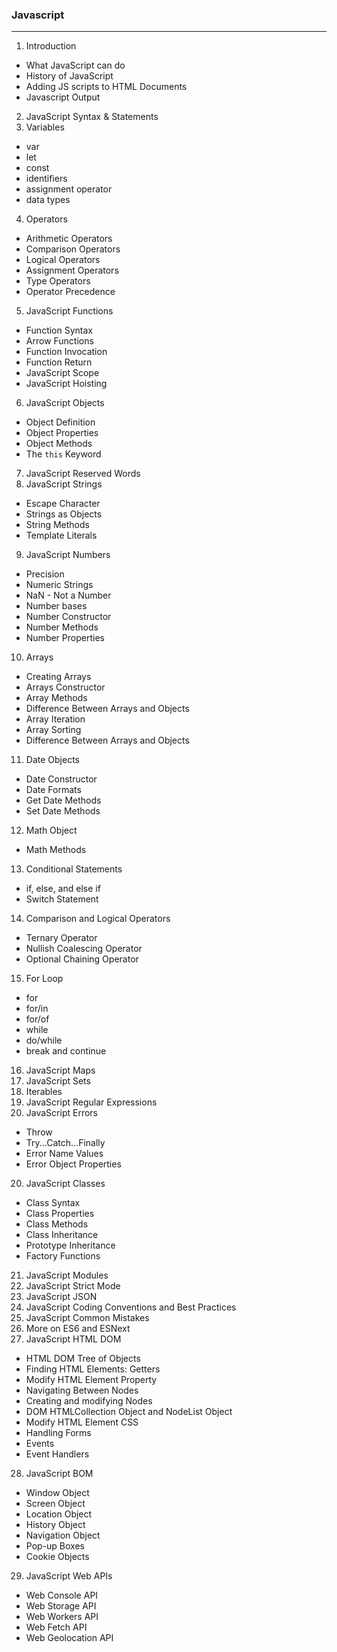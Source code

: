 ### Javascript

---

1. Introduction
  - What JavaScript can do
  - History of JavaScript
  - Adding JS scripts to HTML Documents
  - Javascript Output
2. JavaScript Syntax & Statements
3. Variables
  - var
  - let
  - const
  - identifiers
  - assignment operator
  - data types
4. Operators
  - Arithmetic Operators
  - Comparison Operators
  - Logical Operators
  - Assignment Operators
  - Type Operators
  - Operator Precedence
5. JavaScript Functions
  - Function Syntax
  - Arrow Functions
  - Function Invocation
  - Function Return
  - JavaScript Scope
  - JavaScript Hoisting
6. JavaScript Objects
  - Object Definition
  - Object Properties
  - Object Methods
  - The `this` Keyword
7. JavaScript Reserved Words
8. JavaScript Strings
  - Escape Character
  - Strings as Objects
  - String Methods
  - Template Literals
9. JavaScript Numbers
  - Precision
  - Numeric Strings
  - NaN - Not a Number
  - Number bases
  - Number Constructor
  - Number Methods
  - Number Properties
10. Arrays
  - Creating Arrays
  - Arrays Constructor
  - Array Methods
  - Difference Between Arrays and Objects
  - Array Iteration
  - Array Sorting
  - Difference Between Arrays and Objects
11. Date Objects
  - Date Constructor
  - Date Formats
  - Get Date Methods
  - Set Date Methods
12. Math Object
  - Math Methods
13. Conditional Statements
  - if, else, and else if
  - Switch Statement
14. Comparison and Logical Operators
  - Ternary Operator
  - Nullish Coalescing Operator
  - Optional Chaining Operator
15. For Loop
  - for 
  - for/in
  - for/of
  - while
  - do/while
  - break and continue
16. JavaScript Maps
17. JavaScript Sets
17. Iterables
18. JavaScript Regular Expressions
19. JavaScript Errors
  - Throw
  - Try...Catch...Finally
  - Error Name Values
  - Error Object Properties
20. JavaScript Classes
  - Class Syntax
  - Class Properties
  - Class Methods
  - Class Inheritance
  - Prototype Inheritance
  - Factory Functions
21. JavaScript Modules
22. JavaScript Strict Mode
23. JavaScript JSON
24. JavaScript Coding Conventions and Best Practices
25. JavaScript Common Mistakes
26. More on ES6 and ESNext
27. JavaScript HTML DOM
  - HTML DOM Tree of Objects
  - Finding HTML Elements: Getters
  - Modify HTML Element Property
  - Navigating Between Nodes
  - Creating and modifying Nodes
  - DOM HTMLCollection Object and NodeList Object
  - Modify HTML Element CSS
  - Handling Forms
  - Events
  - Event Handlers
28. JavaScript BOM
  - Window Object
  - Screen Object
  - Location Object
  - History Object
  - Navigation Object
  - Pop-up Boxes
  - Cookie Objects
29. JavaScript Web APIs
  - Web Console API
  - Web Storage API
  - Web Workers API
  - Web Fetch API
  - Web Geolocation API
